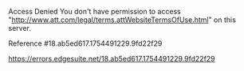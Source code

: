 Access Denied
You don't have permission to access "http://www.att.com/legal/terms.attWebsiteTermsOfUse.html" on this server.

Reference #18.ab5ed617.1754491229.9fd22f29

https://errors.edgesuite.net/18.ab5ed617.1754491229.9fd22f29